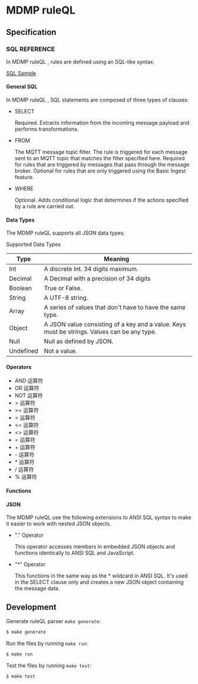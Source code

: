 # MDMP ruleQL


## Specification

### SQL REFERENCE

In MDMP ruleQL , rules are defined using an SQL-like syntax. 

[SQL Sample](doc/SQL.md)

#### General SQL

In MDMP ruleQL , SQL statements are composed of three types of clauses:


* SELECT

    Required. Extracts information from the incoming message payload and performs transformations.

* FROM

    The MQTT message topic filter. The rule is triggered for each message sent to an MQTT topic 
    that matches the filter specified here. Required for rules that are triggered by messages 
    that pass through the message broker. Optional for rules that are only triggered using 
    the Basic Ingest feature.

* WHERE

    Optional. Adds conditional logic that determines if the actions specified by a rule are carried out.

#### Data Types

The MDMP ruleQL supports all JSON data types.
    
Supported Data Types
    
|  Type   |                        Meaning                          |
|---------|---------------------------------------------------------|	
|Int      |A discrete Int. 34 digits maximum.                       |
|Decimal  |A Decimal with a precision of 34 digits                  |
|Boolean  |True or False.                                           |
|String	  |A UTF-8 string.                                          |
|Array	  |A series of values that don't have to have the same type.|
|Object	  |A JSON value consisting of a key and a value. Keys must be strings. Values can be any type.|
|Null	  |Null as defined by JSON.                                 |
|Undefined|Not a value.                                             |



#### Operators
 
 * AND 运算符 
 * OR 运算符
 * NOT 运算符
 * \> 运算符
 * \>= 运算符
 * \< 运算符
 * \<= 运算符
 * \<> 运算符
 * \= 运算符
 * \+ 运算符
 * \- 运算符
 * \* 运算符
 * \/ 运算符
 * \% 运算符

#### Functions

#### JSON

The MDMP ruleQL use the following extensions to ANSI SQL syntax to 
make it easier to work with nested JSON objects.

 * "." Operator
 
    This operator accesses members in embedded JSON objects and functions 
    identically to ANSI SQL and JavaScript. 

 * "*" Operator
    
    This functions in the same way as the * wildcard in ANSI SQL. It's 
    used in the SELECT clause only and creates a new JSON object containing 
    the message data. 
     

## Development

Generate ruleQL parser `make generate`:

```bash 
$ make generate
```


Run the files by running `make run`:

```bash 
$ make run
```


Test the files by running `make test`:

```bash 
$ make test
```

